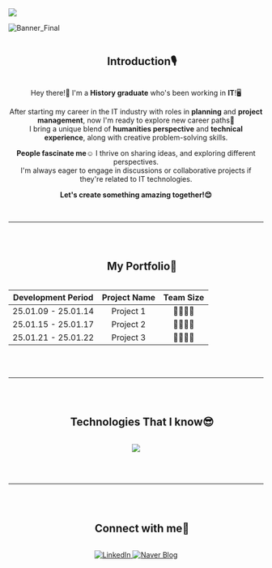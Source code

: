 <!--horizontal divider(gradiant)-->
<img src="https://user-images.githubusercontent.com/73097560/115834477-dbab4500-a447-11eb-908a-139a6edaec5c.gif">

![Banner_Final](https://github.com/user-attachments/assets/de01ebfc-c348-4d08-a954-8cd4f7b4ee51)

<!--**jinhyunpark929/jinhyunpark929** is a ✨ _special_ ✨ repository because its `README.md` (this file) appears on your GitHub profile.

<!--h1 without bottom border-->
<div id="user-content-toc">
  <ul align="center">
    <summary><h2 style="display: inline-block">Introduction🎙️</h2></summary>
  </ul>

<div align="center"> 

Hey there!👋 I'm a **History graduate** who's been working in **IT**!🖥️    
  
After starting my career in the IT industry with roles in **planning** and **project management**, 
now I'm ready to explore new career paths🧭  
I bring a unique blend of **humanities perspective** and **technical experience**, along with creative problem-solving skills.  

**People fascinate me**☺️ I thrive on sharing ideas, and exploring different perspectives.  
I'm always eager to engage in discussions or collaborative projects if they're related to IT technologies.  

**Let's create something amazing together!😊** </div>

  
<br>

---

<br>

<!--h1 without bottom border-->
<div id="user-content-toc">
  <ul align="center">
    <summary><h2 style="display: inline-block">My Portfolio💼</h2></summary>
  </ul> 

<div align="center">

| Development Period | Project Name | Team Size |
|:--------:|:--------:|:--------:|
|  25.01.09 - 25.01.14  |  Project 1  |  👨‍👩‍👧‍👦  |
|  25.01.15 - 25.01.17  |  Project 2  |  👨‍👩‍👧‍👦  |
|  25.01.21 - 25.01.22  |  Project 3  |  👨‍👩‍👧‍👦  |

</div><br>

<br>

---


<br>

<!--h1 without bottom border-->
<div id="user-content-toc">
  <ul align="center">
    <summary><h2 style="display: inline-block">Technologies That I know😎</h2></summary>
  </ul>
</div> 
<!--tech stack icons-->
<p align="center">
  <a href="https://skillicons.dev">
    <img src="https://skillicons.dev/icons?i=git,docker,java,linux,mysql,elasticsearch&theme=light&perline=14" />
  </a>
</p><br>
<br>

---

<br>
<!--h1 without bottom border-->
<div id="user-content-toc">
  <ul align="center">
    <summary><h2 style="display: inline-block">Connect with me🤗</h2></summary>
  </ul>
</div>

<p align="center">
  <a href="https://www.linkedin.com/in/jinhyunpark929">
    <img src="https://img.shields.io/badge/LinkedIn-0077B5?style=for-the-badge&logo=linkedin&logoColor=white" alt="LinkedIn" />
  </a>
  <a href="https://blog.naver.com/inthesameocean">
    <img src="https://img.shields.io/badge/Naver%20Blog-03C75A?style=for-the-badge&logo=naver&logoColor=white" alt="Naver Blog" />
  </a>
</p>
